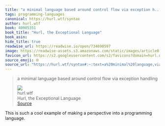 ```yaml
---
title: "a minimal language based around control flow via exception h..."
tags: programming-languages
canonical: https://hurl.wtf/syntax
author: hurl.wtf
book: 40905351
book_title: "Hurl, the Exceptional Language"
book_asin: 
hide_title: true
readwise_url: https://readwise.io/open/734690597
image: https://readwise-assets.s3.amazonaws.com/static/images/article0.00998d930354.png
favicon_url: https://s2.googleusercontent.com/s2/favicons?domain=hurl.wtf
source_emoji: 🌐
source_url: "https://hurl.wtf/syntax#:~:text=a%20minimal%20language,via%20exception%20handling"
---
```


> a minimal language based around control flow via exception handling
> <div class="quoteback-footer"><div class="quoteback-avatar"><img class="mini-favicon" src="https://s2.googleusercontent.com/s2/favicons?domain=hurl.wtf"></div><div class="quoteback-metadata"><div class="metadata-inner"><span style="display:none">FROM:</span><div aria-label="hurl.wtf" class="quoteback-author"> hurl.wtf</div><div aria-label="Hurl, the Exceptional Language" class="quoteback-title"> Hurl, the Exceptional Language</div></div></div><div class="quoteback-backlink"><a target="_blank" aria-label="go to the full text of this quotation" rel="noopener" href="https://hurl.wtf/syntax#:~:text=a%20minimal%20language,via%20exception%20handling" class="quoteback-arrow"> Source</a></div></div>

This is such a cool example of making a perspective into a programming language. 